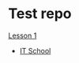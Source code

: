# Test repo

[Lesson 1](/_posts/lesson1)

<ul>
    <li><a href="https://klimtrakht.github.io/ITSchool">IT School</a></li>
</ul>
